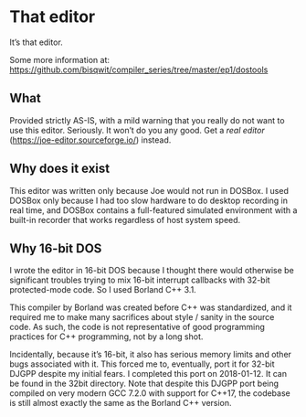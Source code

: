 # That editor

It’s that editor.

Some more information at: https://github.com/bisqwit/compiler_series/tree/master/ep1/dostools

## What

Provided strictly AS-IS, with a mild warning that you really do not want to
use this editor. Seriously. It won’t do you any good.
Get a *real editor* (https://joe-editor.sourceforge.io/) instead.

## Why does it exist

This editor was written only because Joe would not run in DOSBox.
I used DOSBox only because I had too slow hardware to do desktop recording
in real time, and DOSBox contains a full-featured simulated environment
with a built-in recorder that works regardless of host system speed.

## Why 16-bit DOS

I wrote the editor in 16-bit DOS because I thought there would otherwise
be significant troubles trying to mix 16-bit interrupt callbacks with
32-bit protected-mode code. So I used Borland C++ 3.1.

This compiler by Borland was created before C++ was standardized, and it required
me to make many sacrifices about style / sanity in the source code.
As such, the code is not representative of good programming practices
for C++ programming, not by a long shot.

Incidentally, because it’s 16-bit, it also has serious memory limits
and other bugs associated with it. This forced me to, eventually,
port it for 32-bit DJGPP despite my initial fears.
I completed this port on 2018-01-12. It can be found in the 32bit directory.
Note that despite this DJGPP port being compiled on very modern GCC 7.2.0
with support for C++17, the codebase is still almost exactly the same
as the Borland C++ version.
